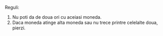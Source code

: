 Reguli:
1) Nu poti da de doua ori cu aceiasi moneda.
2) Daca moneda atinge alta moneda sau nu trece printre celelalte doua, pierzi.
